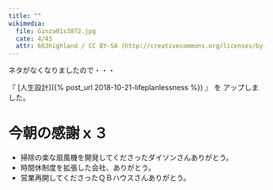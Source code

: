 ```yaml
---
title: ""
wikimedia:
  file: Ginza01s3872.jpg
  cate: 4/43
  attr: 663highland / CC BY-SA (http://creativecommons.org/licenses/by-sa/3.0/)
---
```


ネタがなくなりましたので・・・

『 [人生設計]({% post_url 2018-10-21-lifeplanlessness %}) 』 
を アップしました。


# 今朝の感謝ｘ３

* 掃除の楽な扇風機を開発してくださったダイソンさんありがとう。
* 時間休制度を拡張した会社、ありがとう。
* 営業再開してくださったＱＢハウスさんありがとう。
